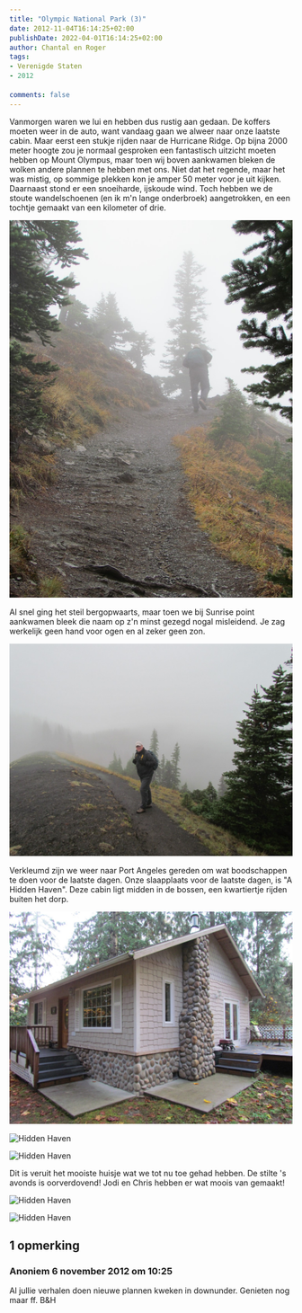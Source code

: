 ```yaml
---
title: "Olympic National Park (3)"
date: 2012-11-04T16:14:25+02:00
publishDate: 2022-04-01T16:14:25+02:00
author: Chantal en Roger
tags:
- Verenigde Staten
- 2012

comments: false
---
```


Vanmorgen waren we lui en hebben dus rustig aan gedaan. De koffers moeten weer in de auto, want vandaag gaan we alweer naar onze laatste cabin. Maar eerst een stukje rijden naar de Hurricane Ridge. Op bijna 2000 meter hoogte zou je normaal gesproken een fantastisch uitzicht moeten hebben op Mount Olympus, maar toen wij boven aankwamen bleken de wolken andere plannen te hebben met ons. Niet dat het regende, maar het was mistig, op sommige plekken kon je amper 50 meter voor je uit kijken. Daarnaast stond er een snoeiharde, ijskoude wind. Toch hebben we de stoute wandelschoenen (en ik m'n lange onderbroek) aangetrokken, en een tochtje gemaakt van een kilometer of drie.

![Hurricane Ridge](./images/IMG_3717.JPG)

Al snel ging het steil bergopwaarts, maar toen we bij Sunrise point aankwamen bleek die naam op z'n minst gezegd nogal misleidend. Je zag werkelijk geen hand voor ogen en al zeker geen zon.

![Hurricane Ridge](./images/IMG_3712.JPG)

Verkleumd zijn we weer naar Port Angeles gereden om wat boodschappen te doen voor de laatste dagen. Onze slaapplaats voor de laatste dagen, is "A Hidden Haven". Deze cabin ligt midden in de bossen, een kwartiertje rijden buiten het dorp.

![Hidden Haven](./images/IMG_3730.JPG)

![Hidden Haven](./images/IMG_3732.JPG)

![Hidden Haven](./images/IMG_3733.JPG)

 Dit is veruit het mooiste huisje wat we tot nu toe gehad hebben. De stilte 's avonds is oorverdovend! Jodi en Chris hebben er wat moois van gemaakt!

![Hidden Haven](./images/IMG_2249.JPG)

![Hidden Haven](./images/IMG_2261.JPG)

## 1 opmerking

### Anoniem 6 november 2012 om 10:25

Al jullie verhalen doen nieuwe plannen kweken in downunder. Genieten nog maar ff.
B&H
